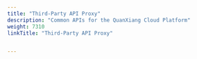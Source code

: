 ```yaml
---
title: "Third-Party API Proxy"
description: "Common APIs for the QuanXiang Cloud Platform"
weight: 7310
linkTitle: "Third-Party API Proxy"


---
```


